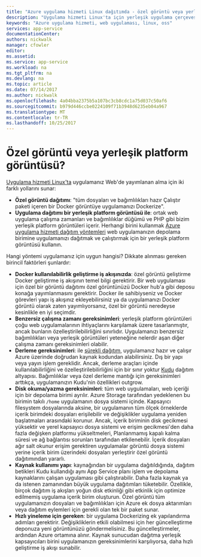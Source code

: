 ```yaml
---
title: "Azure uygulama hizmeti Linux dağıtımda - özel görüntü veya yerleşik platform görüntüsü?  | Microsoft Belgeleri"
description: "Uygulama hizmeti Linux'ta için yerleşik uygulama çerçevesi özel Docker kapsayıcısı dağıtım arasında karar verme"
keywords: "Azure uygulama hizmeti, web uygulaması, linux, oss"
services: app-service
documentationCenter: 
authors: nickwalk
manager: cfowler
editor: 
ms.assetid: 
ms.service: app-service
ms.workload: na
ms.tgt_pltfrm: na
ms.devlang: na
ms.topic: article
ms.date: 07/14/2017
ms.author: nickwalk
ms.openlocfilehash: 4a04bba2375b5a107bc3cb8cdc1a75d037c50af6
ms.sourcegitcommit: b979d446ccbe0224109f71b3948d6235eb04a967
ms.translationtype: MT
ms.contentlocale: tr-TR
ms.lasthandoff: 10/25/2017
---
```

# <a name="custom-image-or-built-in-platform-image"></a>Özel görüntü veya yerleşik platform görüntüsü?

[Uygulama hizmeti Linux'ta](app-service-linux-intro.md) uygulamanız Web'de yayımlanan alma için iki farklı yollarını sunar:

- **Özel görüntü dağıtımı**: "tüm dosyaları ve bağımlılıkları hazır Çalıştır paketi içeren bir Docker görüntüye uygulamanızı Dockerize".
- **Uygulama dağıtımı bir yerleşik platform görüntüsü ile**: ortak web uygulama çalışma zamanları ve bağımlılıklar düğümü ve PHP gibi bizim yerleşik platform görüntüleri içerir. Herhangi birini kullanmak [Azure uygulama hizmeti dağıtım yöntemleri](../app-service-deploy-local-git.md?toc=%2fazure%2fapp-service%2fcontainers%2ftoc.json) web uygulamanızın depolama birimine uygulamanızı dağıtmak ve çalıştırmak için bir yerleşik platform görüntüsü kullanın.

Hangi yöntemi uygulamanız için uygun hangisi? Dikkate alınması gereken birincil faktörleri şunlardır:

- **Docker kullanılabilirlik geliştirme iş akışınızda**: özel görüntü geliştirme Docker geliştirme iş akışının temel bilgi gerektirir. Bir web uygulaması için özel bir görüntü dağıtımı özel görüntünüzü Docker hub'a gibi deposu konağa yayımlanmasını gerektirir. Docker ile sahibiyseniz ve Docker görevleri yapı iş akışınız ekleyebilirsiniz ya da uygulamanızı Docker görüntü olarak zaten yayımlıyorsanız, özel bir görüntü neredeyse kesinlikle en iyi seçimdir.
- **Benzersiz çalışma zamanı gereksinimleri**: yerleşik platform görüntüleri çoğu web uygulamalarının ihtiyaçlarını karşılamak üzere tasarlanmıştır, ancak bunların özelleştirilebilirliğini sınırlıdır. Uygulamanızı benzersiz bağımlılıkları veya yerleşik görüntüleri yeteneğine nelerdir aşan diğer çalışma zamanı gereksinimleri olabilir.
- **Derleme gereksinimleri**: ile [sürekli dağıtım](../app-service-continuous-deployment.md?toc=%2fazure%2fapp-service%2fcontainers%2ftoc.json), uygulamanız hazır ve çalışır Azure üzerinde doğrudan kaynak kodundan alabilirsiniz. Dış bir yapı veya yayın işlem gereklidir. Ancak, derleme araçları içinde kullanılabilirliğini ve özelleştirilebilirliğini için bir sınır yoktur [Kudu](https://github.com/projectkudu/kudu/wiki) dağıtım altyapısı. Bağımlılıklar veya özel derleme mantığı için gereksinimleri arttıkça, uygulamanızın Kudu'nin özellikleri outgrow.
- **Disk okuma/yazma gereksinimleri**: tüm web uygulamaları, web içeriği için bir depolama birimi ayrılır. Azure Storage tarafından yedeklenen bu birimin takılı `/home` uygulamanın dosya sistemi içinde. Kapsayıcı filesystem dosyalarında aksine, bir uygulamanın tüm ölçek örneklerde içerik birimdeki dosyaları erişilebilir ve değişiklikler uygulama yeniden başlatmaları arasındaki korunur. Ancak, içerik biriminin disk gecikmesi yüksektir ve yerel kapsayıcı dosya sistemi ve erişim gecikmesi'den daha fazla değişken platformu yükseltmeleri, Planlanmamış kapalı kalma süresi ve ağ bağlantısı sorunları tarafından etkilenebilir. İçerik dosyaları ağır salt okunur erişim gerektiren uygulamalar görüntü dosya sistemi yerine içerik birim üzerindeki dosyaları yerleştirir özel görüntü dağıtımından yararlı.
- **Kaynak kullanımı yapı**: kaynağından bir uygulama dağıtıldığında, dağıtım betikleri Kudu kullandığı aynı App Service planı işlem ve depolama kaynaklarını çalışan uygulaması gibi çalıştırabilir. Daha fazla kaynak ya da istenen zamanından büyük uygulama dağıtımları tüketebilir. Özellikle, birçok dağıtım iş akışları yoğun disk etkinliği gibi etkinlik için optimize edilmemiş uygulama içerik birim oluşturun. Özel görüntü tüm uygulamanızın dosyaları ve bağımlılıkları için Azure ek dosya aktarımları veya dağıtım eylemleri için gerekli olan tek bir paket sunar.
- **Hızlı yineleme için gereken**: bir uygulama Dockerizing ek yapılandırma adımları gerektirir. Değişikliklerin etkili olabilmesi için her güncelleştirme deponuza yeni görüntünüzü göndermelisiniz. Bu güncelleştirmeler, ardından Azure ortamına alınır. Kaynak sunucudan dağıtma yerleşik kapsayıcıları birini uygulamanızın gereksinimlerini karşılıyorsa, daha hızlı geliştirme iş akışı sunabilir.